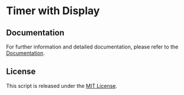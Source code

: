 # Timer with Display

## Documentation

For further information and detailed documentation, please refer to the [Documentation](https://docs.arduinodenis.com/github/resources-arduino/arduino-projects/project-11-arduino).

## License

This script is released under the [MIT License](LICENSE).
